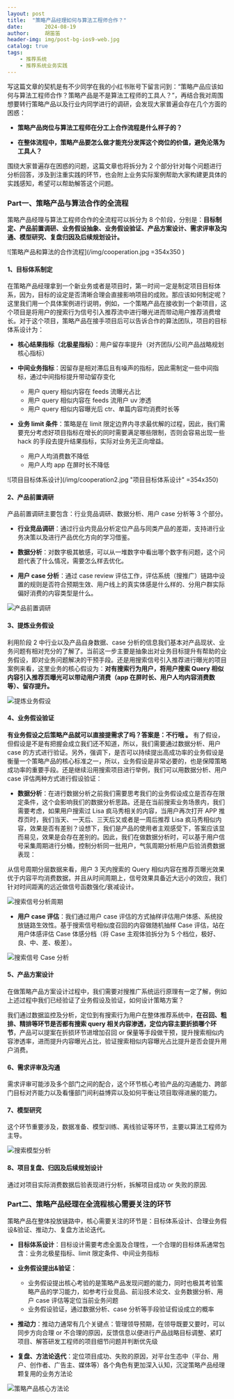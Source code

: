 ```yaml
---
layout: post
title:  "策略产品经理如何与算法工程师合作？"
date:       2024-08-19
author:     胡笛笛
header-img: img/post-bg-ios9-web.jpg
catalog: true
tags:
    - 推荐系统
    - 推荐系统业务实践
---
```


写这篇文章的契机是有不少同学在我的小红书账号下留言问到：“策略产品应该如何与算法工程师合作？策略产品是不是算法工程师的工具人？”，再结合我对周围想要转行策略产品以及行业内同学进行的调研，会发现大家普遍会存在几个方面的困惑：
* __策略产品岗位与算法工程师在分工上合作流程是什么样子的？__

* __在整体流程中，策略产品要怎么做才能充分发挥这个岗位的价值，避免沦落为工具人？__

围绕大家普遍存在困惑的问题，这篇文章也将拆分为 2 个部分针对每个问题进行分析回答，涉及到注重实践的环节，也会附上业务实际案例帮助大家构建更具体的实践感知，希望可以帮助解答这个问题。

###  Part一、策略产品与算法合作的全流程
策略产品经理与算法工程师合作的全流程可以拆分为 8 个阶段，分别是：__目标制定、产品前置调研、业务假设抽象、业务假设验证、产品方案设计、需求评审及沟通、模型研究、复盘归因及后续规划设计。__

![策略产品和算法的合作流程](/img/cooperation.jpg =354x350 )

#### 1、目标体系制定
在策略产品经理拿到一个新业务或者是项目时，第一时间一定是制定项目目标体系，因为，目标的设定是否清晰合理会直接影响项目的成败。那应该如何制定呢？这里我们用一个具体案例进行说明，例如，一个策略产品在接收到一个新项目，这个项目是将用户的搜索行为信号引入推荐流中进行曝光进而带动用户推荐消费增长。对于这个项目，策略产品在接手项目后可以告诉合作的算法团队，项目的目标体系设计为：

* __核心结果指标（北极星指标）__：用户留存率提升（对齐团队/公司产品战略规划核心指标）

* __中间业务指标__：因留存是相对滞后且有噪声的指标，因此需制定一些中间指标，通过中间指标提升带动留存变化
  - 用户 query 相似内容在 feeds 流曝光占比
  - 用户 query 相似内容在 feeds 流用户 uv 渗透
  - 用户 query 相似内容曝光后 ctr、单篇内容均消费时长等

* __业务 limit 条件__：策略是在 limit 限定边界内寻求最优解的过程，因此，我们需要充分考虑好项目指标在增长的同时需要满足哪些限制，否则会容易出现一些 hack 的手段去提升结果指标，实际对业务无正向增益。
  - 用户人均消费数不降低
  - 用户人均 app 在屏时长不降低
 

![项目目标体系设计](/img/cooperation2.jpg "项目目标体系设计" =354x350)



#### 2、产品前置调研
产品前置调研主要包含：行业竞品调研、数据分析、用户 case 分析等 3 个部分。

* __行业竞品调研__：通过行业内竞品分析定位产品与同类产品的差距，支持进行业务决策以及进行产品优化方向的学习借鉴。

* __数据分析__：对数字极其敏感，可以从一堆数字中看出哪个数字有问题，这个问题代表了什么情况，需要怎么样去优化。

* __用户 case 分析__：通过 case review 评估工作，评估系统（搜推广）链路中设置的规则是否符合预期生效、用户线上的真实体感是什么样的、分用户群实际偏好消费的内容类型是什么。

![产品前置调研](/img/cooperation3.jpg "产品前置调研")



#### 3、提炼业务假设
利用阶段 2 中行业以及产品自身数据、case 分析的信息我们基本对产品现状、业务问题有相对充分的了解了。当前这一步主要是抽象出对业务目标提升有帮助的业务假设，即对业务问题解决的干预手段。还是用搜索信号引入推荐进行曝光的项目案例来看，这里业务的核心假设为：__对有搜索行为用户，将用户搜索 Query 相似内容引入推荐页曝光可以带动用户消费（app 在屏时长、用户人均内容消费数等）、留存提升。__

![提炼业务假设](/img/cooperation4.jpg "提炼业务假设")



#### 4、业务假设验证
__有业务假设之后策略产品就可以直接提需求了吗？答案是：不行哦 。__ 有了假设，但假设是不是有把握会成立我们还不知道，所以，我们需要通过数据分析、用户 case 的方式进行验证。另外，强调下，是否可以持续提出高成功率的业务假设是衡量一个策略产品的核心标准之一，所以，业务假设是非常必要的，也是保障策略成功率的重要手段。还是继续沿用搜索项目进行举例，我们可以用数据分析、用户 case 评估两种方式进行假设验证：

* __数据分析__：在进行数据分析之前我们需要思考我们的业务假设成立是否存在限定条件，这个会影响我们的数据分析思路。还是在当前搜索业务场景内，我们需要考虑，如果用户搜索过 Lisa 疯马秀相关的内容，当用户再次打开 APP 推荐页时，我们当天、一天后、三天后又或者是一周后推荐 Lisa 疯马秀相似内容，效果是否有差别？设想下，我们是产品的使用者主观感受下，答案应该显而易见，效果是会存在差别的。因此，我们在做数据分析时，可以基于用户信号采集周期进行分桶，控制分析同一批用户，气氛周期分析用户后验消费数据表现：

从信号周期分层数据来看，用户 3 天内搜索的 Query 相似内容在推荐页曝光效果优于内容平均消费数据，并且从时间周期上，信号效果具备近大远小的效应，我们针对时间距离的远近做信号函数强化/衰减设计。

![搜索信号分析周期](/img/cooperation6.jpg "搜索信号周期分析")

* __用户 case 评估__：我们通过用户 case 评估的方式抽样评估用户体感、系统投放链路生效性。基于搜索信号相似度召回的内容做随机抽样 Case 评估，站在用户体感评估 Case 体感分档（将 Case 主观体验拆分为 5 个档位，极好、良、中、差、极差）。

![搜索信号 Case 分析](/img/cooperation5.jpg "搜索信号Case分析")


#### 5、产品方案设计
在做策略产品方案设计过程中，我们需要对搜推广系统运行原理有一定了解，例如上述过程中我们已经验证了业务假设及验证，如何设计策略方案？

我们通过数据监控及分析，定位到有搜索行为用户在整体推荐系统中，__在召回、粗排、精排等环节是否都有搜索 query 相关内容渗透，定位内容主要折损哪个环节__，产品可以提案在折损环节进增加召回 or 保量等手段做干预，提升搜索相似内容渗透率，进而提升内容曝光占比，验证搜索相似内容曝光占比提升是否会提升用户消费。
<br/>

#### 6、需求评审及沟通
需求评审可能涉及多个部门之间的配合，这个环节核心考验产品的沟通能力、跨部门目标对齐能力以及看懂部门间利益博弈以及如何平衡让项目取得进展的能力。
<br/>

#### 7、模型研究
这个环节重要涉及，数据准备、模型训练、离线验证等环节，主要以算法工程师为主导。

![搜索模型分析](/img/cooperation7.jpg "搜索模型分析")


#### 8、项目复盘、归因及后续规划设计
通过对项目实际消费数据后验表现进行分析，拆解项目成功 or 失败的原因.
<br/>

### Part二、策略产品经理在全流程核心需要关注的环节
策略产品在整体投放链路中，核心需要关注的环节是：目标体系设计、合理业务假设&验证、推动力、复盘方法论迭代。

* __目标体系设计__：目标设计需要考虑全面及合理性，一个合理的目标体系通常包含：业务北极星指标、limit 限定条件、中间业务指标

* __业务假设提出&验证__：
  - 业务假设提出核心考验的是策略产品发现问题的能力，同时也极其考验策略产品的学习能力，如参考行业竞品、前沿技术论文、业务数据分析、用户 case 评估等定位当前业务问题
   - 业务假设验证，通过数据分析、case 分析等手段验证假设成立的概率

* __推动力__：推动力通常有几个关键点：管理领导预期，在领导既要又要时，可以同步方向合理 or 不合理的原因，反馈信息以便进行产品战略目标调整、紧盯项目、解答研发工程师的项目细节问题并判断优先级

* __复盘、方法论迭代__：定位项目成功、失败的原因，对平台生态中（平台、用户、创作者、广告主、媒体等）各个角色有更加深入认知，沉淀策略产品经理颗复用的业务方法论



![策略产品核心方法论](/img/cooperation9.jpg "策略产品核心方法论")
